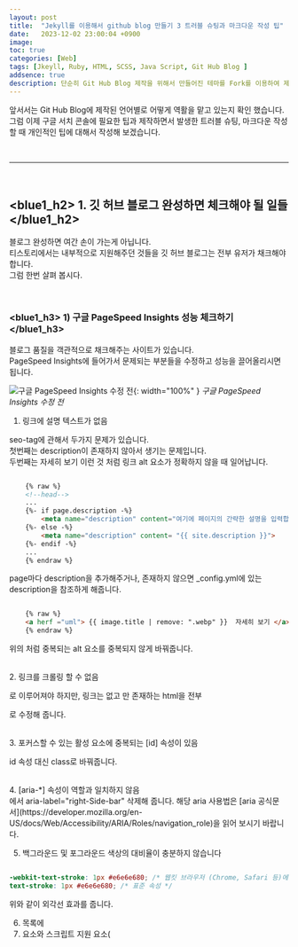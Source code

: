 ```yaml
---
layout: post
title:  "Jekyll를 이용해서 github blog 만들기 3 트러블 슈팅과 마크다운 작성 팁"
date:   2023-12-02 23:00:04 +0900
image: 
toc: true
categories: [Web]
tags: [Jkeyll, Ruby, HTML, SCSS, Java Script, Git Hub Blog ]
addsence: true
description: 단순히 Git Hub Blog 제작을 위해서 만들어진 테마를 Fork를 이용하여 제작하는 것이 아닌 Jekyll + Ruby + HTML + SCSS + Java Script를 사용하여 제작하는 방법을 설명하고 있습니다. 제작하는 과정에서 발생한 트러블 슈팅과 마크다운 제작 팁음 담았습니다.
---
```


앞서서는 Git Hub Blog에 제작된 언어별로 어떻게 역활을 맡고 있는지 확인 했습니다.  
그럼 이제 구글 서치 콘솔에 필요한 팁과 제작하면서 발생한 트러블 슈팅, 마크다운 작성할 때 개인적인 팁에 대해서 작성해 보겠습니다.


<br>

---

<br>

## <blue1_h2> 1. 깃 허브 블로그 완성하면 체크해야 될 일들 </blue1_h2>
블로그 완성하면 여간 손이 가는게 아닙니다.  
티스토리에서는 내부적으로 지원해주던 것들을 깃 허브 블로그는 전부 유저가 채크해야 합니다.  
그럼 한번 살펴 봅시다.

<br>

### <blue1_h3> 1) 구글 PageSpeed Insights 성능 체크하기 </blue1_h3>

블로그 품질을 객관적으로 채크해주는 사이트가 있습니다.  
PageSpeed Insights에 들어가서 문제되는 부분들을 수정하고 성능을 끌어올리시면 됩니다.

![구글 PageSpeed Insights 수정 전](https://github.com/kj1241/kj1241.github.io/assets/22047442/edf188c1-7bce-41ba-9ec2-9706c99022f3){: width="100%" }
*구글 PageSpeed Insights 수정 전*
  
1. 링크에 설명 텍스트가 없음  

seo-tag에 관해서 두가지 문제가 있습니다.  
첫번째는 description이 존재하지 않아서 생기는 문제입니다.  
두번째는 <a herf ="uml"> 자세히 보기 </a> 이런 것 처럼 링크 alt 요소가 정확하지 않을 때 일어납니다.

```html

    {% raw %}
    <!--head-->
    ...
    {%- if page.description -%}
        <meta name="description" content="여기에 페이지의 간략한 설명을 입력합니다.">
    {%- else -%}
        <meta name="description" content= "{{ site.description }}">
    {%- endif -%}
    ...
    {% endraw %}

```
page마다 description을 추가해주거나, 존재하지 않으면 _config.yml에 있는 description을 참조하게 해줍니다.


```html 

    {% raw %}
    <a herf ="uml"> {{ image.title | remove: ".webp" }}  자세히 보기 </a> 
    {% endraw %}

```
위의 처럼 중복되는 alt 요소를 중복되지 않게 바꿔줍니다.  

  
<br>
2. 링크를 크롤링 할 수 없음

<a herf ='uml'> 로 이루어져야 하지만, 링크는 없고 <a>만 존재하는 html을 전부 <div>로 수정해 줍니다.


<br>
3. 포커스할 수 있는 활성 요소에 중복되는 [id] 속성이 있음

id 속성 대신 class로 바꿔줍니다.


<br>
4. [aria-*] 속성이 역할과 일치하지 않음

<div aria-label="right-Side-bar" id="right-side-bar"> 에서 aria-label="right-Side-bar" 삭제해 줍니다.  
해당 aria 사용법은 [aria 공식문서](https://developer.mozilla.org/en-US/docs/Web/Accessibility/ARIA/Roles/navigation_role)을 읽어 보시기 바랍니다.


5. 백그라운드 및 포그라운드 색상의 대비율이 충분하지 않습니다

```scss
   
-webkit-text-stroke: 1px #e6e6e680; /* 웹킷 브라우저 (Chrome, Safari 등)에서 사용 */
text-stroke: 1px #e6e6e680; /* 표준 속성 */

```

위와 같이 외각선 효과를 줍니다.  


6. 목록에 <li> 요소와 스크립트 지원 요소(<script> 및 <template>)만 포함되지 않음

```html

{% raw %}
<ul>
   <li>
        <a id="categories_title" href="{{ site.data._categories.url | relative_url }}">
            {{ site.data._categories.categories_title }} ({{site.posts | size}})
         </a>
        {% for item in site.data._categories.categories_list %}
            <dlv id="categories_list">
                <ul>
                    <li>
                        <div id="categories_item"> <!--href="{{ item.url }}"-->
                            {{ item.title }} 
                        </div>
                    </li>
                    <dlv id="categories_sub">
                        <ul>
                            {% for subitem in item.categories_sub_list %}
                                <li>
                                    <a href="{{ subitem.url }}">
                                        {{ subitem.title }} ({{site.categories[subitem.title] | size}})
                                    </a>
                                </li>
                            {% endfor %}
                        </ul>
                    </dlv>
                </ul>
            </dlv>
        {% endfor %}
    </li>
</ul>
{% endraw %}

```


```html

{% raw %}
<ul>
   <li>
        <a id="categories_title" href="{{ site.data._categories.url | relative_url }}">
            {{ site.data._categories.categories_title }} ({{site.posts | size}})
         </a>
        {% for item in site.data._categories.categories_list %}
            <dlv id="categories_list">
                <ul>
                    <li>
                        <div id="categories_item"> <!--href="{{ item.url }}"-->
                            {{ item.title }} 
                        </div>
                    </li>
                    <dlv id="categories_sub">
                        <ul>
                            {% for subitem in item.categories_sub_list %}
                                <li>
                                    <a href="{{ subitem.url }}">
                                        {{ subitem.title }} ({{site.categories[subitem.title] | size}})
                                    </a>
                                </li>
                            {% endfor %}
                        </ul>
                    </dlv>
                </ul>
            </dlv>
        {% endfor %}
    </li>
</ul>
{% endraw %}

```

7. 사용하지 않는 자바스크립트 줄이기

```java 

{% raw %}
<!-- Google Tag Manager (noscript) -->
    <noscript><iframe src="https://www.googletagmanager.com/ns.html?id=GTM-5KWD8S2B"  height="0" width="0" style="display:none;visibility:hidden"></iframe></noscript>  
<!-- End Google Tag Manager (noscript) -->
{% endraw %}

```

사용하지 않는 자바스크립트를 삭제 해줍니다.

8. 차세대 형식을 사용해 이미지 제공하기

PNG의 이미지를 webp로 변환




<br>

---

<br>

이 처럼 본인이 변경하고 싶은 영역을 생각하고 해당하는 언어를 만지면 쉽게 블로그를 개조 할 수 있을 것입니다.  
다음 편에는 블로그를 제작하면서 황당했던 에러와 블로그 글을 작성하면서 나름 소소한 팁(?)으로 가져오겠습니다.  
